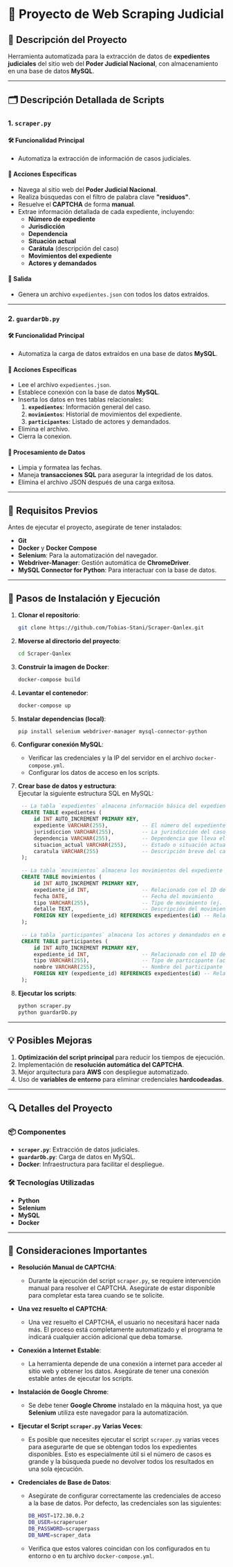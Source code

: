 # 🏡️ **Proyecto de Web Scraping Judicial**

## 📝 **Descripción del Proyecto**
Herramienta automatizada para la extracción de datos de **expedientes judiciales** del sitio web del **Poder Judicial Nacional**, con almacenamiento en una base de datos **MySQL**.

---

## 🗂️ **Descripción Detallada de Scripts**

### 1. `scraper.py`
#### 🛠️ **Funcionalidad Principal**
- Automatiza la extracción de información de casos judiciales.

#### 🚀 **Acciones Específicas**
- Navega al sitio web del **Poder Judicial Nacional**.
- Realiza búsquedas con el filtro de palabra clave **"residuos"**.
- Resuelve el **CAPTCHA** de forma **manual**.
- Extrae información detallada de cada expediente, incluyendo:
  - **Número de expediente**  
  - **Jurisdicción**  
  - **Dependencia**  
  - **Situación actual**  
  - **Carátula** (descripción del caso)  
  - **Movimientos del expediente**  
  - **Actores y demandados**

#### 📂 **Salida**
- Genera un archivo `expedientes.json` con todos los datos extraídos.

---

### 2. `guardarDb.py`
#### 🛠️ **Funcionalidad Principal**
- Automatiza la carga de datos extraídos en una base de datos **MySQL**.

#### 🚀 **Acciones Específicas**
- Lee el archivo `expedientes.json`.
- Establece conexión con la base de datos **MySQL**.
- Inserta los datos en tres tablas relacionales:
  1. **`expedientes`**: Información general del caso.  
  2. **`movimientos`**: Historial de movimientos del expediente.  
  3. **`participantes`**: Listado de actores y demandados. 
- Elimina el archivo.
- Cierra la conexion.  

#### 🔧 **Procesamiento de Datos**
- Limpia y formatea las fechas.
- Maneja **transacciones SQL** para asegurar la integridad de los datos.
- Elimina el archivo JSON después de una carga exitosa.

---

## 🔧 **Requisitos Previos**
Antes de ejecutar el proyecto, asegúrate de tener instalados:

- **Git**
- **Docker** y **Docker Compose**
- **Selenium**: Para la automatización del navegador.
- **Webdriver-Manager**: Gestión automática de **ChromeDriver**.
- **MySQL Connector for Python**: Para interactuar con la base de datos.

---

## 🚀 **Pasos de Instalación y Ejecución**

1. **Clonar el repositorio**:  
   ```bash
   git clone https://github.com/Tobias-Stani/Scraper-Qanlex.git
   ```

2. **Moverse al directorio del proyecto**:  
   ```bash
   cd Scraper-Qanlex
   ```

3. **Construir la imagen de Docker**:  
   ```bash
   docker-compose build
   ```

4. **Levantar el contenedor**:  
   ```bash
   docker-compose up
   ```

5. **Instalar dependencias (local)**:  
   ```bash
   pip install selenium webdriver-manager mysql-connector-python
   ```

6. **Configurar conexión MySQL**:  
   - Verificar las credenciales y la IP del servidor en el archivo `docker-compose.yml`.
   - Configurar los datos de acceso en los scripts.

7. **Crear base de datos y estructura**:  
   Ejecutar la siguiente estructura SQL en MySQL:

   ```sql
    -- La tabla `expedientes` almacena información básica del expediente judicial.
    CREATE TABLE expedientes (
        id INT AUTO_INCREMENT PRIMARY KEY,
        expediente VARCHAR(255),           -- El número del expediente judicial
        jurisdiccion VARCHAR(255),         -- La jurisdicción del caso
        dependencia VARCHAR(255),          -- Dependencia que lleva el caso
        situacion_actual VARCHAR(255),     -- Estado o situación actual del expediente
        caratula VARCHAR(255)              -- Descripción breve del caso
    );
    
    -- La tabla `movimientos` almacena los movimientos del expediente judicial.
    CREATE TABLE movimientos (
        id INT AUTO_INCREMENT PRIMARY KEY,
        expediente_id INT,                 -- Relacionado con el ID de la tabla `expedientes`
        fecha DATE,                        -- Fecha del movimiento
        tipo VARCHAR(255),                 -- Tipo de movimiento (ej. "Resolución", "Audiencia", etc.)
        detalle TEXT,                      -- Descripción del movimiento
        FOREIGN KEY (expediente_id) REFERENCES expedientes(id) -- Relación con `expedientes`
    );
    
    -- La tabla `participantes` almacena los actores y demandados en el expediente.
    CREATE TABLE participantes (
        id INT AUTO_INCREMENT PRIMARY KEY,
        expediente_id INT,                 -- Relacionado con el ID de la tabla `expedientes`
        tipo VARCHAR(255),                 -- Tipo de participante (actor, demandado, etc.)
        nombre VARCHAR(255),               -- Nombre del participante
        FOREIGN KEY (expediente_id) REFERENCES expedientes(id) -- Relación con `expedientes`
    );
   ```

8. **Ejecutar los scripts**:  
   ```bash
   python scraper.py
   python guardarDb.py
   ```

---

## 💡 **Posibles Mejoras**
1. **Optimización del script principal** para reducir los tiempos de ejecución.  
2. Implementación de **resolución automática del CAPTCHA**.  
3. Mejor arquitectura para **AWS** con despliegue automatizado.  
4. Uso de **variables de entorno** para eliminar credenciales **hardcodeadas**.

---

## 🔍 **Detalles del Proyecto**

### 📦 **Componentes**
- **`scraper.py`**: Extracción de datos judiciales.  
- **`guardarDb.py`**: Carga de datos en MySQL.  
- **Docker**: Infraestructura para facilitar el despliegue.

### 🛠️ **Tecnologías Utilizadas**
- **Python**
- **Selenium**
- **MySQL**
- **Docker**

---

## 🚨 **Consideraciones Importantes**

- **Resolución Manual de CAPTCHA**: 
  - Durante la ejecución del script `scraper.py`, se requiere intervención manual para resolver el CAPTCHA. Asegúrate de estar disponible para completar esta tarea cuando se te solicite.

- **Una vez resuelto el CAPTCHA**:
  - Una vez resuelto el CAPTCHA, el usuario no necesitará hacer nada más. El proceso está completamente automatizado y el programa te indicará cualquier acción adicional que deba tomarse.
  
- **Conexión a Internet Estable**:
  - La herramienta depende de una conexión a internet para acceder al sitio web y obtener los datos. Asegúrate de tener una conexión estable antes de ejecutar los scripts.

- **Instalación de Google Chrome**:
  - Se debe tener **Google Chrome** instalado en la máquina host, ya que **Selenium** utiliza este navegador para la automatización.

- **Ejecutar el Script `scraper.py` Varias Veces**:
  - Es posible que necesites ejecutar el script `scraper.py` varias veces para asegurarte de que se obtengan todos los expedientes disponibles. Esto es especialmente útil si el número de casos es grande y la búsqueda puede no devolver todos los resultados en una sola ejecución.

- **Credenciales de Base de Datos**:
  - Asegúrate de configurar correctamente las credenciales de acceso a la base de datos. Por defecto, las credenciales son las siguientes:
  
    ```bash
    DB_HOST=172.30.0.2
    DB_USER=scraperuser
    DB_PASSWORD=scraperpass
    DB_NAME=scraper_data
    ```

  - Verifica que estos valores coincidan con los configurados en tu entorno o en tu archivo `docker-compose.yml`.



